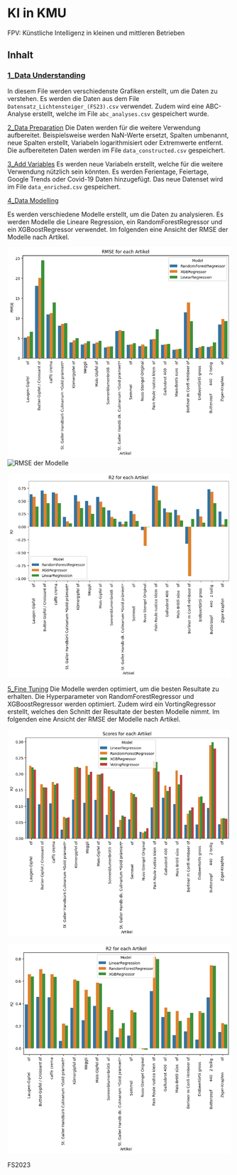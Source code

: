 # KI in KMU
FPV: Künstliche Intelligenz in kleinen und mittleren Betrieben

## Inhalt

### [1_Data Understanding](https://silvnst.github.io/else/1_Data%20Understanding.html)
In diesem File werden verschiedenste Grafiken erstellt, um die Daten zu verstehen. Es werden die Daten aus dem File `Datensatz_Lichtensteiger_(FS23).csv` verwendet. Zudem wird eine ABC-Analyse erstellt, welche im File `abc_analyses.csv` gespeichert wurde.

[2_Data Preparation](https://silvnst.github.io/else/2_Data%20Preparation.html)
Die Daten werden für die weitere Verwendung aufbereitet. Beispielsweise werden NaN-Werte ersetzt, Spalten umbenannt, neue Spalten erstellt, Variabeln logarithmisiert oder Extremwerte entfernt. Die aufbereiteten Daten werden im File `data_constructed.csv` gespeichert.

[3_Add Variables](https://silvnst.github.io/else/3_Add%20Variables.html)
Es werden neue Variabeln erstellt, welche für die weitere Verwendung nützlich sein könnten. Es werden Ferientage, Feiertage, Google Trends oder Covid-19 Daten hinzugefügt. Das neue Datenset wird im File `data_enriched.csv` gespeichert.

[4_Data Modelling](https://silvnst.github.io/else/4_Data%20Modelling.html)

Es werden verschiedene Modelle erstellt, um die Daten zu analysieren. Es werden Modelle die Lineare Regression, ein RandomForestRegressor und ein XGBoostRegressor verwendet. Im folgenden eine Ansicht der RMSE der Modelle nach Artikel.

![RMSE der Modelle](https://github.com/silvnst/KI-in-KMU/blob/main/img/4_rmse.png?raw=true)
![RMSE der Modelle](<img src="https://your-image-url.type" width="100" height="100">)

![RMSE der Modelle](https://github.com/silvnst/KI-in-KMU/blob/main/img/4_r2.png?raw=true)


[5_Fine Tuning](https://silvnst.github.io/else/5_Fine%20Tuning.html)
Die Modelle werden optimiert, um die besten Resultate zu erhalten. Die Hyperparameter von RandomForestRegressor und XGBoostRegressor werden optimiert. Zudem wird ein VortingRegressor erstellt, welches den Schnitt der Resultate der besten Modelle nimmt. Im folgenden eine Ansicht der RMSE der Modelle nach Artikel.

![RMSE der Modelle](https://github.com/silvnst/KI-in-KMU/blob/main/img/5_rmse.png?raw=true)

![RMSE der Modelle](https://github.com/silvnst/KI-in-KMU/blob/main/img/5_r2.png?raw=true)


FS2023

